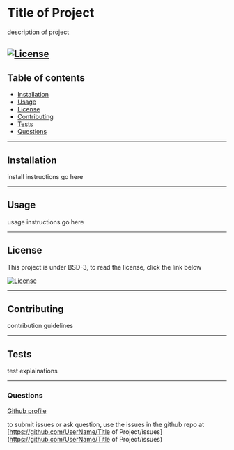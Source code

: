 
  # Title of Project
  description of project

  [![License](https://img.shields.io/badge/License-BSD%203--Clause-blue.svg)](https://opensource.org/licenses/BSD-3-Clause)
  ---
  ## Table of contents
  * [Installation](#installation)
  * [Usage](#usage)
  * [License](#license)
  * [Contributing](#contributing)
  * [Tests](#tests)
  * [Questions](#questions)
  ---
  ## Installation
  install instructions go here

  ---
  ## Usage
  usage instructions go here

  ---
  ## License
  This project is under BSD-3, to read the license, click the link below

  [![License](https://img.shields.io/badge/License-BSD%203--Clause-blue.svg)](https://opensource.org/licenses/BSD-3-Clause)

  ---
  ## Contributing
  contribution guidelines

  ---
  ## Tests
  test explainations

  ---
  ### Questions
  [Github profile](https://github.com/UserName)

  to submit issues or ask question, use the issues in the github repo at [https://github.com/UserName/Title of Project/issues](https://github.com/UserName/Title of Project/issues)
  
